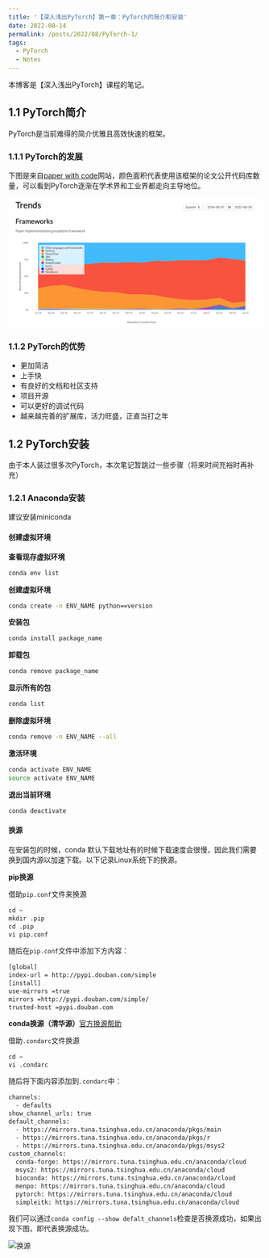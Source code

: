 ```yaml
---
title: '【深入浅出PyTorch】第一章：PyTorch的简介和安装'
date: 2022-08-14
permalink: /posts/2022/08/PyTorch-1/
tags:
  - PyTorch
  - Notes
---
```


本博客是【深入浅出PyTorch】课程的笔记。

## 1.1 PyTorch简介

PyTorch是当前难得的简介优雅且高效快速的框架。

### 1.1.1 PyTorch的发展

下图是来自[paper with code](https://paperswithcode.com/trends)网站，颜色面积代表使用该框架的论文公开代码库数量，可以看到PyTorch逐渐在学术界和工业界都走向主导地位。

![paper with code](/images/main_compare1.png)

### 1.1.2 PyTorch的优势

- 更加简洁
- 上手快
- 有良好的文档和社区支持
- 项目开源
- 可以更好的调试代码
- 越来越完善的扩展库，活力旺盛，正直当打之年

## 1.2 PyTorch安装

由于本人装过很多次PyTorch，本次笔记暂跳过一些步骤（将来时间充裕时再补充）

### 1.2.1 Anaconda安装

建议安装miniconda

#### 创建虚拟环境

**查看现存虚拟环境**

```bash
conda env list
```

**创建虚拟环境**

```bash
conda create -n ENV_NAME python==version
```

**安装包**

```bash
conda install package_name
```

**卸载包**

```bash
conda remove package_name
```

**显示所有的包**

```bash
conda list
```

**删除虚拟环境**

```bash
conda remove -n ENV_NAME --all
```

**激活环境**

```bash
conda activate ENV_NAME
source activate ENV_NAME
```

**退出当前环境**

```bash
conda deactivate
```

#### 换源

在安装包的时候，conda 默认下载地址有的时候下载速度会很慢，因此我们需要换到国内源以加速下载。以下记录Linux系统下的换源。

**pip换源**

借助`pip.conf`文件来换源

```
cd ~
mkdir .pip
cd .pip
vi pip.conf
```

随后在`pip.conf`文件中添加下方内容：

```
[global]
index-url = http://pypi.douban.com/simple
[install]
use-mirrors =true
mirrors =http://pypi.douban.com/simple/
trusted-host =pypi.douban.com
```

**conda换源（清华源）**[官方换源帮助](https://mirrors.tuna.tsinghua.edu.cn/help/anaconda/)

借助`.condarc`文件换源

```
cd ~
vi .condarc
```

随后将下面内容添加到`.condarc`中：

```
channels:
  - defaults
show_channel_urls: true
default_channels:
  - https://mirrors.tuna.tsinghua.edu.cn/anaconda/pkgs/main
  - https://mirrors.tuna.tsinghua.edu.cn/anaconda/pkgs/r
  - https://mirrors.tuna.tsinghua.edu.cn/anaconda/pkgs/msys2
custom_channels:
  conda-forge: https://mirrors.tuna.tsinghua.edu.cn/anaconda/cloud
  msys2: https://mirrors.tuna.tsinghua.edu.cn/anaconda/cloud
  bioconda: https://mirrors.tuna.tsinghua.edu.cn/anaconda/cloud
  menpo: https://mirrors.tuna.tsinghua.edu.cn/anaconda/cloud
  pytorch: https://mirrors.tuna.tsinghua.edu.cn/anaconda/cloud
  simpleitk: https://mirrors.tuna.tsinghua.edu.cn/anaconda/cloud
```

我们可以通过`conda config --show defalt_channels`检查是否换源成功，如果出现下图，即代表换源成功。

![换源](/images/posts_channels.png_)







